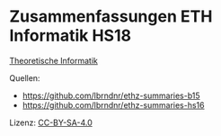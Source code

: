 # Zusammenfassungen ETH Informatik HS18

[Theoretische Informatik](https://github.com/fabwu/eth-zusammenfassungen-hs18/raw/master/Theoretische%20Informatik/Zusammenfassung%20Theoretische%20Informatik.pdf)

Quellen:

- https://github.com/lbrndnr/ethz-summaries-b15
- https://github.com/lbrndnr/ethz-summaries-hs16

Lizenz: [CC-BY-SA-4.0](https://creativecommons.org/licenses/by-sa/4.0/)
